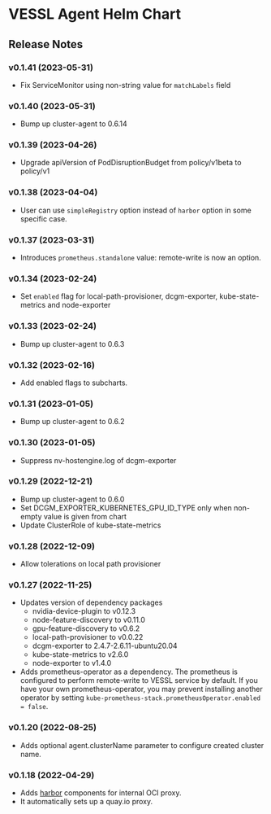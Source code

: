 # VESSL Agent Helm Chart

## Release Notes

### v0.1.41 (2023-05-31)
- Fix ServiceMonitor using non-string value for `matchLabels` field

### v0.1.40 (2023-05-31)
- Bump up cluster-agent to 0.6.14

### v0.1.39 (2023-04-26)
- Upgrade apiVersion of PodDisruptionBudget from policy/v1beta to policy/v1

### v0.1.38 (2023-04-04)
- User can use `simpleRegistry` option instead of `harbor` option in some specific case.

### v0.1.37 (2023-03-31)
- Introduces `prometheus.standalone` value: remote-write is now an option.

### v0.1.34 (2023-02-24)
- Set `enabled` flag for local-path-provisioner, dcgm-exporter, kube-state-metrics and node-exporter

### v0.1.33 (2023-02-24)
- Bump up cluster-agent to 0.6.3

### v0.1.32 (2023-02-16)
- Add enabled flags to subcharts.

### v0.1.31 (2023-01-05)
- Bump up cluster-agent to 0.6.2

### v0.1.30 (2023-01-05)
- Suppress nv-hostengine.log of dcgm-exporter

### v0.1.29 (2022-12-21)
- Bump up cluster-agent to 0.6.0
- Set DCGM_EXPORTER_KUBERNETES_GPU_ID_TYPE only when non-empty value is given from chart
- Update ClusterRole of kube-state-metrics

### v0.1.28 (2022-12-09)
- Allow tolerations on local path provisioner

### v0.1.27 (2022-11-25)
- Updates version of dependency packages
  - nvidia-device-plugin to v0.12.3
  - node-feature-discovery to v0.11.0
  - gpu-feature-discovery to v0.6.2
  - local-path-provisioner to v0.0.22
  - dcgm-exporter to 2.4.7-2.6.11-ubuntu20.04
  - kube-state-metrics to v2.6.0
  - node-exporter to v1.4.0
- Adds prometheus-operator as a dependency. The prometheus is configured to perform remote-write to VESSL service by default. If you have your own prometheus-operator, you may prevent installing another operator by setting `kube-prometheus-stack.prometheusOperator.enabled = false`.

### v0.1.20 (2022-08-25)

- Adds optional agent.clusterName parameter to configure created cluster name.

### v0.1.18 (2022-04-29)

- Adds [harbor](https://goharbor.io) components for internal OCI proxy.
- It automatically sets up a quay.io proxy.

